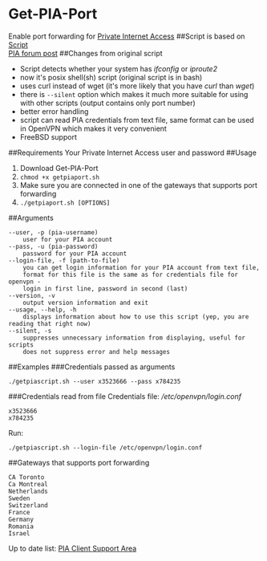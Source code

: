 # Get-PIA-Port
Enable port forwarding for [Private Internet Access](https://www.privateinternetaccess.com/)
##Script is based on
[Script](https://www.privateinternetaccess.com/installer/port_forward.sh)  
[PIA forum post](https://www.privateinternetaccess.com/forum/discussion/3359/port-forwarding-without-application-pia-script-advanced-users)
##Changes from original script
- Script detects whether your system has _ifconfig_ or _iproute2_
- now it's posix shell(sh) script (original script is in bash)
- uses curl instead of wget (it's more likely that you have _curl_ than _wget_)
- there is `--silent` option which makes it much more suitable for using with other scripts (output contains only port number)
- better error handling
- script can read PIA credentials from text file, same format can be used in OpenVPN which makes it very convenient
- FreeBSD support

##Requirements
Your Private Internet Access user and password
##Usage
1. Download Get-PIA-Port
2. `chmod +x getpiaport.sh`
3. Make sure you are connected in one of the gateways that supports port forwarding
4. `./getpiaport.sh [OPTIONS]`

##Arguments
```
--user, -p (pia-username)
    user for your PIA account
--pass, -u (pia-password)
    password for your PIA account
--login-file, -f (path-to-file)
    you can get login information for your PIA account from text file,
    format for this file is the same as for credentials file for openvpn -
    login in first line, password in second (last)
--version, -v
    output version information and exit
--usage, --help, -h
    displays information about how to use this script (yep, you are reading that right now)
--silent, -s
    suppresses unnecessary information from displaying, useful for scripts
    does not suppress error and help messages
```
##Examples
###Credentials passed as arguments
```
./getpiascript.sh --user x3523666 --pass x784235
```
###Credentials read from file
Credentials file:
_/etc/openvpn/login.conf_
```
x3523666
x784235
```
Run:
```
./getpiascript.sh --login-file /etc/openvpn/login.conf
```
##Gateways that supports port forwarding
```
CA Toronto
Ca Montreal
Netherlands
Sweden
Switzerland
France
Germany
Romania
Israel
```
Up to date list: [PIA Client Support Area](https://www.privateinternetaccess.com/pages/client-support/#sixth)
